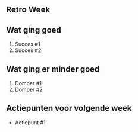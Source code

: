 ## Retro Week ##

## Wat ging goed
1. Succes #1
2. Succes #2

## Wat ging er minder goed ##
1. Domper #1
2. Domper #2

## Actiepunten voor volgende week
* Actiepunt #1